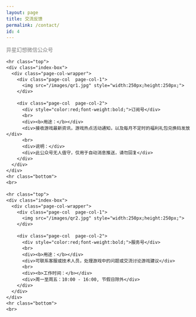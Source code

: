 ```yaml
---
layout: page
title: 交流反馈
permalink: /contact/
id: 4
---
```


<div class="home">

  <div class="align-center">
    <font color="grey">异星幻想微信公众号</font>
  </div>

  <div class="wrapper">        

    <hr class="top">
    <div class="index-box">
      <div class="page-col-wrapper">           
        <div class="page-col  page-col-1">
          <img src="/images/qr1.jpg" style="width:250px;height:250px;">          
        </div>

        <div class="page-col  page-col-2">
          <div style="color:red;font-weight:bold;">订阅号</div>          
          <br>
          <div><b>用途：</b></div>
          <div>接收游戏最新资讯，游戏热点活动通知，以及每月不定时的福利礼包兑换码发放</div>
          <br>
          <div>说明：</div>
          <div>此公众号无人值守，仅用于自动消息推送，请勿回复</div>     
        </div>
      </div>
    </div>
    <hr class="bottom">
    <br>
    
    <hr class="top">
    <div class="index-box">
      <div class="page-col-wrapper">           
        <div class="page-col  page-col-1">
          <img src="/images/qr2.jpg" style="width:250px;height:250px;">          
        </div>

        <div class="page-col  page-col-2">
          <div style="color:red;font-weight:bold;">服务号</div>          
          <br>
          <div><b>用途：</b></div>
          <div>可联系客服或技术人员，处理游戏中的问题或交流讨论游戏建议</div>
          <br>
          <div><b>工作时间：</b></div>
          <div>周一至周五：10:00 - 16:00, 节假日除外</div>     
        </div>
      </div>
    </div>
    <hr class="bottom">
    <br>


  </div>

</div>

